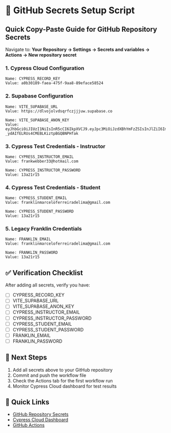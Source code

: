 # 🔐 GitHub Secrets Setup Script

## Quick Copy-Paste Guide for GitHub Repository Secrets

Navigate to: **Your Repository → Settings → Secrets and variables → Actions → New repository secret**

### 1. Cypress Cloud Configuration

```
Name: CYPRESS_RECORD_KEY
Value: a0b30189-faea-475f-9aa8-89eface58524
```

### 2. Supabase Configuration

```
Name: VITE_SUPABASE_URL
Value: https://dlvojolvdsqrfczjjjuw.supabase.co
```

```
Name: VITE_SUPABASE_ANON_KEY
Value: eyJhbGciOiJIUzI1NiIsInR5cCI6IkpXVCJ9.eyJpc3MiOiJzdXBhYmFzZSIsInJlZiI6Im53cHV1cmd3bm51ZWpxaW5rdnJoIiwicm9sZSI6ImFub24iLCJpYXQiOjE3NTQ0NjIwNjUsImV4cCI6MjA3MDAzODA2NX0.UHjSvXYY_c-_ydAIfELRUs4CMEBLKiztpBGQBNPHfak
```

### 3. Cypress Test Credentials - Instructor

```
Name: CYPRESS_INSTRUCTOR_EMAIL
Value: frankwebber33@hotmail.com
```

```
Name: CYPRESS_INSTRUCTOR_PASSWORD
Value: 13a21r15
```

### 4. Cypress Test Credentials - Student

```
Name: CYPRESS_STUDENT_EMAIL
Value: franklinmarceloferreiradelima@gmail.com
```

```
Name: CYPRESS_STUDENT_PASSWORD
Value: 13a21r15
```

### 5. Legacy Franklin Credentials

```
Name: FRANKLIN_EMAIL
Value: franklinmarceloferreiradelima@gmail.com
```

```
Name: FRANKLIN_PASSWORD
Value: 13a21r15
```

## ✅ Verification Checklist

After adding all secrets, verify you have:

- [ ] CYPRESS_RECORD_KEY
- [ ] VITE_SUPABASE_URL
- [ ] VITE_SUPABASE_ANON_KEY
- [ ] CYPRESS_INSTRUCTOR_EMAIL
- [ ] CYPRESS_INSTRUCTOR_PASSWORD
- [ ] CYPRESS_STUDENT_EMAIL
- [ ] CYPRESS_STUDENT_PASSWORD
- [ ] FRANKLIN_EMAIL
- [ ] FRANKLIN_PASSWORD

## 🚀 Next Steps

1. Add all secrets above to your GitHub repository
2. Commit and push the workflow file
3. Check the Actions tab for the first workflow run
4. Monitor Cypress Cloud dashboard for test results

## 🔗 Quick Links

- [GitHub Repository Secrets](https://github.com/RobertoAraujoSilva/sua-parte/settings/secrets/actions)
- [Cypress Cloud Dashboard](https://cloud.cypress.io/projects/o6ctse)
- [GitHub Actions](https://github.com/RobertoAraujoSilva/sua-parte/actions)

